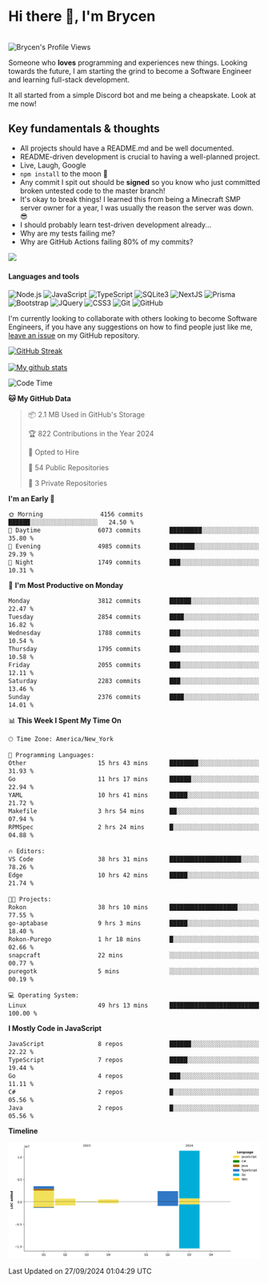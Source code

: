 # Hi there 👋, I'm Brycen

<br>
<img src="https://komarev.com/ghpvc/?username=BrycensRanch" alt="Brycen's Profile Views" />

Someone who **loves** programming and experiences new things. Looking towards the future, I am starting the grind to become a Software Engineer and learning full-stack development.

It all started from a simple Discord bot and me being a cheapskate. Look at me now!

## Key fundamentals & thoughts

- All projects should have a README.md and be well documented.
- README-driven development is crucial to having a well-planned project.
- Live, Laugh, Google
- `npm install` to the moon 🚀
- Any commit I spit out should be **signed** so you know who just committed broken untested code to the master branch!
- It's okay to break things! I learned this from being a Minecraft SMP server owner for a year, I was usually the reason the server was down. 😎
- I should probably learn test-driven development already...
- Why are my tests failing me?
- Why are GitHub Actions failing 80% of my commits? 

<img src="https://res.cloudinary.com/practicaldev/image/fetch/s--OoBLh7-Q--/c_limit%2Cf_auto%2Cfl_progressive%2Cq_auto%2Cw_880/https://cdn-images-1.medium.com/max/1614/1%2A8BlqJ8lNVZzuRjAg1mZ50w.png" height="400"/>

<h4>Languages and tools</h4>
<p>
  <img src="https://img.shields.io/badge/node.js%20-%2343853D.svg?&style=for-the-badge&logo=node.js&logoColor=white" alt="Node.js" />
  <img src="https://img.shields.io/badge/javascript%20-%23323330.svg?&style=for-the-badge&logo=javascript&logoColor=%23F7DF1E" alt="JavaScript" />
  <img src="https://img.shields.io/badge/typescript%20-%23323330.svg?&style=for-the-badge&logo=typescript&logoColor=#3467eb" alt="TypeScript" />
  <img src="https://img.shields.io/badge/sqlite3%20-%23323330.svg?&style=for-the-badge&logo=sqlite&logoColor=#3467eb" alt="SQLite3" />
  <img src="https://img.shields.io/badge/Next.JS%20-%23323330.svg?&style=for-the-badge&logo=next.js&logoColor=#3467eb" alt="NextJS" />
  <img src="https://img.shields.io/badge/Prisma%20-%23323330.svg?&style=for-the-badge&logo=prisma&logoColor=#3467eb" alt="Prisma" />
  <img src="https://img.shields.io/badge/bootstrap%20-%23323330.svg?&style=for-the-badge&logo=bootstrap" alt="Bootstrap" />
  <img src="https://img.shields.io/badge/jquery%20-%23323330.svg?&style=for-the-badge&logo=jquery" alt="JQuery" />
  <img src="https://img.shields.io/badge/css3%20-%23323330.svg?&style=for-the-badge&logo=css3" alt="CSS3" />
  <img src="https://img.shields.io/badge/git%20-%23323330.svg?&style=for-the-badge&logo=git" alt="Git" />
  <img src="https://img.shields.io/badge/github%20-%23323330.svg?&style=for-the-badge&logo=github" alt="GitHub" />
</p>

 I'm currently looking to collaborate with others looking to become Software Engineers, if you have any suggestions on how to find people just like me, [leave an issue](https://github.com/BrycensRanch/BrycensRanch/issues/new) on my GitHub repository.
 
 <p><a href="https://git.io/streak-stats"><img src="https://streak-stats.demolab.com?user=BrycensRanch&amp;theme=dark&amp;hide_border=true&amp;fire=EB5454&amp;ring=0CEB19" alt="GitHub Streak"></a></p>

<a href="https://github.com/anuraghazra/github-readme-stats">
  <img align="center" src="https://github-readme-stats.anuraghazra1.vercel.app/api?username=BrycensRanch&show_icons=true&line_height=27&include_all_commits=true" alt="My github stats" />
</a>

<!--START_SECTION:waka-->
![Code Time](http://img.shields.io/badge/Code%20Time-992%20hrs%2027%20mins-blue)

**🐱 My GitHub Data** 

> 📦 2.1 MB Used in GitHub's Storage 
 > 
> 🏆 822 Contributions in the Year 2024
 > 
> 💼 Opted to Hire
 > 
> 📜 54 Public Repositories 
 > 
> 🔑 3 Private Repositories 
 > 
**I'm an Early 🐤** 

```text
🌞 Morning                4156 commits        ██████░░░░░░░░░░░░░░░░░░░   24.50 % 
🌆 Daytime                6073 commits        █████████░░░░░░░░░░░░░░░░   35.80 % 
🌃 Evening                4985 commits        ███████░░░░░░░░░░░░░░░░░░   29.39 % 
🌙 Night                  1749 commits        ███░░░░░░░░░░░░░░░░░░░░░░   10.31 % 
```
📅 **I'm Most Productive on Monday** 

```text
Monday                   3812 commits        ██████░░░░░░░░░░░░░░░░░░░   22.47 % 
Tuesday                  2854 commits        ████░░░░░░░░░░░░░░░░░░░░░   16.82 % 
Wednesday                1788 commits        ███░░░░░░░░░░░░░░░░░░░░░░   10.54 % 
Thursday                 1795 commits        ███░░░░░░░░░░░░░░░░░░░░░░   10.58 % 
Friday                   2055 commits        ███░░░░░░░░░░░░░░░░░░░░░░   12.11 % 
Saturday                 2283 commits        ███░░░░░░░░░░░░░░░░░░░░░░   13.46 % 
Sunday                   2376 commits        ████░░░░░░░░░░░░░░░░░░░░░   14.01 % 
```


📊 **This Week I Spent My Time On** 

```text
🕑︎ Time Zone: America/New_York

💬 Programming Languages: 
Other                    15 hrs 43 mins      ████████░░░░░░░░░░░░░░░░░   31.93 % 
Go                       11 hrs 17 mins      ██████░░░░░░░░░░░░░░░░░░░   22.94 % 
YAML                     10 hrs 41 mins      █████░░░░░░░░░░░░░░░░░░░░   21.72 % 
Makefile                 3 hrs 54 mins       ██░░░░░░░░░░░░░░░░░░░░░░░   07.94 % 
RPMSpec                  2 hrs 24 mins       █░░░░░░░░░░░░░░░░░░░░░░░░   04.88 % 

🔥 Editors: 
VS Code                  38 hrs 31 mins      ████████████████████░░░░░   78.26 % 
Edge                     10 hrs 42 mins      █████░░░░░░░░░░░░░░░░░░░░   21.74 % 

🐱‍💻 Projects: 
Rokon                    38 hrs 10 mins      ███████████████████░░░░░░   77.55 % 
go-aptabase              9 hrs 3 mins        █████░░░░░░░░░░░░░░░░░░░░   18.40 % 
Rokon-Purego             1 hr 18 mins        █░░░░░░░░░░░░░░░░░░░░░░░░   02.66 % 
snapcraft                22 mins             ░░░░░░░░░░░░░░░░░░░░░░░░░   00.77 % 
puregotk                 5 mins              ░░░░░░░░░░░░░░░░░░░░░░░░░   00.19 % 

💻 Operating System: 
Linux                    49 hrs 13 mins      █████████████████████████   100.00 % 
```

**I Mostly Code in JavaScript** 

```text
JavaScript               8 repos             ██████░░░░░░░░░░░░░░░░░░░   22.22 % 
TypeScript               7 repos             █████░░░░░░░░░░░░░░░░░░░░   19.44 % 
Go                       4 repos             ███░░░░░░░░░░░░░░░░░░░░░░   11.11 % 
C#                       2 repos             █░░░░░░░░░░░░░░░░░░░░░░░░   05.56 % 
Java                     2 repos             █░░░░░░░░░░░░░░░░░░░░░░░░   05.56 % 
```



**Timeline**

![Lines of Code chart](https://raw.githubusercontent.com/BrycensRanch/BrycensRanch/main/assets/bar_graph.png)


 Last Updated on 27/09/2024 01:04:29 UTC
<!--END_SECTION:waka-->

<!--
**BrycensRanch/BrycensRanch** is a ✨ _special_ ✨ repository because its `README.md` (this file) appears on your GitHub profile.

Here are some ideas to get you started:

- 🔭 I’m currently working on ...
- 🌱 I’m currently learning ...
- 👯 I’m looking to collaborate on ...
- 🤔 I’m looking for help with ...
- 💬 Ask me about ...
- 📫 How to reach me: ...
- 😄 Pronouns: ...
- ⚡ Fun fact: ...
-->
